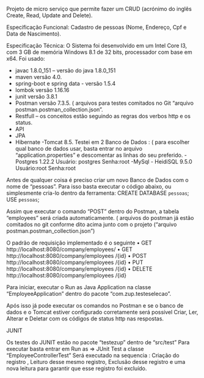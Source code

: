 Projeto de micro serviço que permite fazer um CRUD (acrónimo do inglês Create, Read, Update and Delete).

Especificação Funcional: Cadastro de pessoas (Nome, Endereço, Cpf e Data de Nascimento).

Especificação Técnica:
 O Sistema foi desenvolvido em um Intel Core I3, com 3 GB de memória Windows 8.1 de 32 bits, processador com base em x64.
Foi usado:
- javac 1.8.0_151 – versão do java 1.8.0_151
- maven versão 4.0.
- spring-boot  e spring data - versão 1.5.4
- lombok versão 1.16.16
- junit versão 3.8.1
- Postman versão 7.3.5. ( arquivos para testes comitados no Git  “arquivo postman.postman_collection.json”.
- Restfull – os conceitos estão seguindo as regras dos verbos http e os status.
- API
- JPA
- Hibernate
-Tomcat 8.5.
Testei em 2 Banco de Dados : ( para escolher qual banco de dados usar, basta entrar no arquivo “application.properties” e descomentar as linhas do seu preferido.
-Postgres 1.22.2
Usuário: postgres
Senha:root
-MySql  - HeidiSQL 9.5.0
Usuário:root
Senha:root

Antes de qualquer coisa é preciso criar um novo Banco de Dados com o nome de “pessoas”. Para isso basta executar o código abaixo, ou simplesmente cria-lo dentro da ferramenta:
CREATE DATABASE `pessoas`;
USE `pessoas`;

Assim que executar o comando “POST” dentro do Postman, a tabela “employees” será criada automaticamente. ( arquivos do postman já estão comitados no git conforme dito acima junto com o projeto (“arquivo postman.postman_collection.json”)

O padrão de requisição implementado é o seguinte
•	GET http://localhost:8080/company/employees/
•	GET http://localhost:8080/company/employees /{id}
•	POST http://localhost:8080/company/employees /{id}
•	PUT http://localhost:8080/company/employees /{id}
•	DELETE http://localhost:8080/company/employees /{id}

Para iniciar, executar o Run as Java Application na classe “EmployeeApplication” dentro do pacote “com.zup.testeselecao”.

Após isso já pode executar os comandos no Postman e se o banco de dados e o Tomcat estiver configurado corretamente será possível Criar, Ler, Alterar e Deletar com os códigos de status http nas respostas.

JUNIT

Os testes do JUNIT estão no pacote “testezup” dentro de “src/test”
Para executar basta entrar em Run as => JUnit Test a classe “EmployeeControllerTest”
 Será executado na sequencia : Criação do registro , Leituro desse mesmo registro, Exclusão desse registro e uma nova leitura para garantir que esse registro foi excluído.




